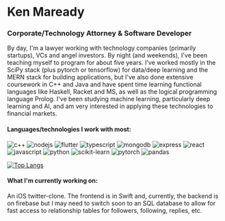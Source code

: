<!-- ![header](https://capsule-render.vercel.app/api?type=wave&color=3865F5&height=300&section=header&text=Ken%20Maready&fontSize=64&fontColor=ffffff) -->
# Ken Maready

### Corporate/Technology Attorney & Software Developer

By day, I'm a lawyer working with technology companies (primarily startups), VCs and angel investors.  By night (and weekends), I've been teaching myself to program for about five years.  I've worked mostly in the SciPy stack (plus pytorch or tensorflow) for data/deep learning and the MERN stack for building applications, but I've also done extensive coursework in C++ and Java and have spent time learning functional languages like Haskell, Racket and MS, as well as the logical programming language Prolog.  I've been studying machine learning, particularly deep learning and AI, and am very interested in applying these technologies to financial markets.

#### Languages/technologies I work with most:
![c++](https://img.shields.io/static/v1?label=%20&message=C%2B%2B&labelColor=brown&color=white&logo=cplusplus)
![nodejs](https://img.shields.io/static/v1?label=%20&message=nodejs&labelColor=white&color=brightgreen&logo=node.js)
![flutter](https://img.shields.io/static/v1?label=%20&message=flutter&labelColor=blue&color=white&logo=flutter)
![typescript](https://img.shields.io/static/v1?label=%20&message=typescript&labelColor=white&color=blue&logo=typescript)
![mongodb](https://img.shields.io/static/v1?label=%20&message=MongoDB&labelColor=white&color=brightgreen&logo=mongodb) 
![express](https://img.shields.io/static/v1?label=%20&message=express&labelColor=blue&color=white&logo=express) 
![react](https://img.shields.io/static/v1?label=%20&message=react&labelColor=white&color=lightblue&logo=react)
![javascript](https://img.shields.io/static/v1?label=%20&message=javascript&labelColor=blue&color=blue&logo=javascript)
![python](https://img.shields.io/static/v1?label=%20&message=python&labelColor=white&color=blue&logo=python) 
![scikit-learn](https://img.shields.io/static/v1?label=%20&message=scikit-learn&labelColor=white&color=orange&logo=scikit-learn) 
![pytorch](https://img.shields.io/static/v1?label=%20&message=pytorch&labelColor=white&color=orange&logo=pytorch) 
![pandas](https://img.shields.io/static/v1?label=%20&message=pandas&labelColor=blue&color=white&logo=pandas) 

[![Top Langs](https://github-readme-stats.vercel.app/api/top-langs/?username=kenmaready&layout=compact)](https://github.com/anuraghazra/github-readme-stats)

#### What I'm currently working on:
An iOS twitter-clone.  The frontend is in Swift and, currently, the backend is on firebase but I may need to switch soon to an SQL database to allow for fast access to relationship tables for followers, following, replies, etc. 


<!--
**kenmaready/kenmaready** is a ✨ _special_ ✨ repository because its `README.md` (this file) appears on your GitHub profile.

Here are some ideas to get you started:

- 🔭 I’m currently working on ...
- 🌱 I’m currently learning ...
- 👯 I’m looking to collaborate on ...
- 🤔 I’m looking for help with ...
- 💬 Ask me about ...
- 📫 How to reach me: ...
- 😄 Pronouns: ...
- ⚡ Fun fact: ...
-->
